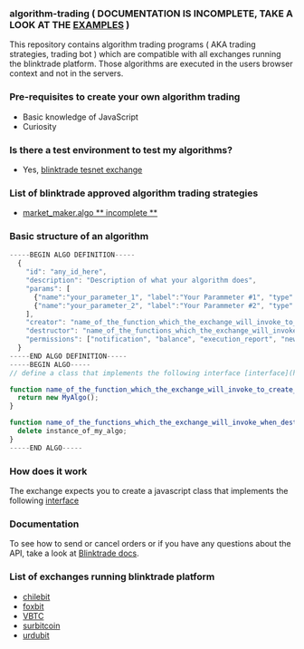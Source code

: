 ### algorithm-trading  ( DOCUMENTATION IS INCOMPLETE, TAKE A LOOK AT THE [EXAMPLES](https://github.com/blinktrade/algorithm-trading/tree/master/algorithms) )


This repository contains algorithm trading programs ( AKA trading strategies, trading bot ) which are compatible with all exchanges running the blinktrade platform. Those algorithms are executed in the users browser context and not in the servers.

### Pre-requisites to create your own algorithm trading 
- Basic knowledge of JavaScript 
- Curiosity 

### Is there a test environment to test my algorithms?
- Yes, [blinktrade tesnet exchange](https://testnet.blinktrade.com/)


### List of blinktrade approved algorithm trading strategies 
- [market_maker.algo ** incomplete **](https://github.com/blinktrade/algorithm-trading/blob/master/algorithms/market_maker.algo)


### Basic structure of an algorithm
```JavaScript
-----BEGIN ALGO DEFINITION-----
  {
    "id": "any_id_here",
    "description": "Description of what your algorithm does",
    "params": [
      {"name":"your_parameter_1", "label":"Your Parammeter #1", "type":"text", "value":"0", "validator":"required; validateNumber; validateMin 10; validateMax 1000;" },
      {"name":"your_parameter_2", "label":"Your Parammeter #2", "type":"text", "value":"5", "validator":"required; validateInteger; validateMin 1; validateMax 5;" }
    ],
    "creator": "name_of_the_function_which_the_exchange_will_invoke_to_create_an_instance_of_your_algo",
    "destructor": "name_of_the_functions_which_the_exchange_will_invoke_when_destroying_the_instance_of_your_algo",
    "permissions": ["notification", "balance", "execution_report", "new_order_limited", "cancel_order"]
  }
-----END ALGO DEFINITION-----
-----BEGIN ALGO-----
// define a class that implements the following interface [interface](https://github.com/blinktrade/algorithm-trading/blob/master/algorithm_interface.js)  here

function name_of_the_function_which_the_exchange_will_invoke_to_create_an_instance_of_your_algo() {
  return new MyAlgo();
}

function name_of_the_functions_which_the_exchange_will_invoke_when_destroying_the_instance_of_your_algo(instance_of_my_algo) {
  delete instance_of_my_algo;
}
-----END ALGO-----
```

### How does it work 
The exchange expects you to create a javascript class that implements the following [interface](https://github.com/blinktrade/algorithm-trading/blob/master/algorithm_interface.js) 

### Documentation ###
To see how to send or cancel orders or if you have any questions about the API, take a look at [Blinktrade docs](https://blinktrade.com/docs/). 

### List of exchanges running blinktrade platform 
- [chilebit](https://chilebit.net)
- [foxbit](https://foxbit.com.br)
- [VBTC](https://vbtc.vn)
- [surbitcoin](https://surbitcoin.com) 
- [urdubit](https://urdubit.com)

